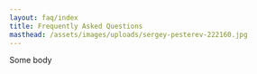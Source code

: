 ```yaml
---
layout: faq/index
title: Frequently Asked Questions
masthead: /assets/images/uploads/sergey-pesterev-222160.jpg
---
```

Some body

